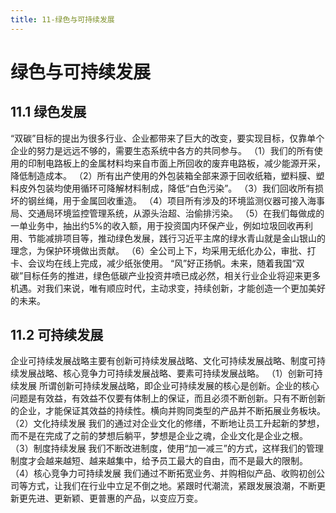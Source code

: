 ```yaml
---
title: 11-绿色与可持续发展
---
```

# 绿色与可持续发展

## 11.1 绿色发展
“双碳”目标的提出为很多行业、企业都带来了巨大的改变，要实现目标，仅靠单个企业的努力是远远不够的，需要生态系统中各方的共同参与。
（1）我们的所有使用的印制电路板上的金属材料均来自市面上所回收的废弃电路板，减少能源开采，降低制造成本。
（2）所有出产使用的外包装箱全部来源于回收纸箱，塑料膜、塑料皮外包装均使用循环可降解材料制成，降低“白色污染”。
（3）我们回收所有损坏的钢丝绳，用于金属回收重造。
（4）项目所有涉及的环境监测仪器可接入海事局、交通局环境监控管理系统，从源头治超、治偷排污染。
（5）在我们每做成的一单业务中，抽出约5%的收入额，用于投资国内环保产业，例如垃圾回收再利用、节能减排项目等，推动绿色发展，践行习近平主席的绿水青山就是金山银山的理念，为保护环境做出贡献。
（6）全公司上下，均采用无纸化办公，审批、打卡、会议均在线上完成，减少纸张使用。
“风”好正扬帆。未来，随着我国“双碳”目标任务的推进，绿色低碳产业投资井喷已成必然，相关行业企业将迎来更多机遇。对我们来说，唯有顺应时代，主动求变，持续创新，才能创造一个更加美好的未来。

## 11.2 可持续发展
企业可持续发展战略主要有创新可持续发展战略、文化可持续发展战略、制度可持续发展战略、核心竞争力可持续发展战略、要素可持续发展战略。
（1）创新可持续发展
所谓创新可持续发展战略，即企业可持续发展的核心是创新。企业的核心问题是有效益，有效益不仅要有体制上的保证，而且必须不断创新。只有不断创新的企业，才能保证其效益的持续性。横向并购同类型的产品并不断拓展业务板块。
（2）文化持续发展
我们的通过对企业文化的修缮，不断地让员工升起新的梦想，而不是在完成了之前的梦想后躺平，梦想是企业之魂，企业文化是企业之根。
（3）制度持续发展
我们不断改进制度，使用“加一减三”的方式，这样我们的管理制度才会越来越短、越来越集中，给予员工最大的自由，而不是最大的限制。
（4）核心竞争力可持续发展
我们通过不断拓宽业务、并购相似产品、收购初创公司等方式，让我们在行业中立足不倒之地。紧跟时代潮流，紧跟发展浪潮，不断更新更先进、更新颖、更普惠的产品，以变应万变。